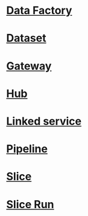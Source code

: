# [Data Factory](DataFactoryREST/data-factory-data-factory.md)
# [Dataset](DataFactoryREST/data-factory-dataset.md)
# [Gateway](DataFactoryREST/data-factory-gateway.md)
# [Hub](DataFactoryREST/data-factory-hub.md)
# [Linked service](DataFactoryREST/data-factory-linked-service.md)
# [Pipeline](DataFactoryREST/data-factory-pipeline.md)
# [Slice](DataFactoryREST/data-factory-slice.md)
# [Slice Run](DataFactoryREST/data-factory-slice-run.md)

